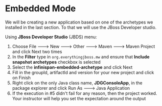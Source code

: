 # Embedded Mode

We will be creating a new application based on one of the archetypes we installed in the last section. To that we will use the JBoss Developer studio.

Using **JBoss Developer Studio** \(JBDS\) menu:

1. Choose File 🡒 New 🡒 Other 🡒 Maven 🡒 Maven Project and click Next two times
2. In the **Filter** type in `org.everythingjboss.mw` and ensure that **Include snapshot archetypes** checkbox is selected
3. Select the **infinispan-embedded-archetype** and click Next
4. Fill in the groupId, artifactId and version for your new project and click on Finish
5. Right click on the only Java class name, **JDGConsoleApp**, in the package explorer and click Run As 🡒 Java Application
6. If the execution in \#5 didn't fail for any reason, then the project worked. Your instructor will help you set the expectation around the output

